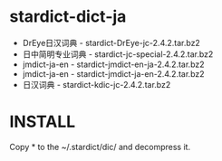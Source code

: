 stardict-dict-ja
================

- DrEye日汉词典 - stardict-DrEye-jc-2.4.2.tar.bz2
- 日中简明专业词典 - stardict-jc-special-2.4.2.tar.bz2
- jmdict-ja-en - stardict-jmdict-en-ja-2.4.2.tar.bz2
- jmdict-ja-en - stardict-jmdict-ja-en-2.4.2.tar.bz2
- 日汉词典 - stardict-kdic-jc-2.4.2.tar.bz2

# INSTALL

Copy * to the ~/.stardict/dic/ and decompress it.

